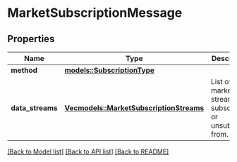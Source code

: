 # MarketSubscriptionMessage

## Properties

Name | Type | Description | Notes
------------ | ------------- | ------------- | -------------
**method** | [**models::SubscriptionType**](SubscriptionType.md) |  | 
**data_streams** | [**Vec<models::MarketSubscriptionStreams>**](MarketSubscriptionStreams.md) | List of market data streams to subscribe or unsubscribe from. | 

[[Back to Model list]](../README.md#documentation-for-models) [[Back to API list]](../README.md#documentation-for-api-endpoints) [[Back to README]](../README.md)


